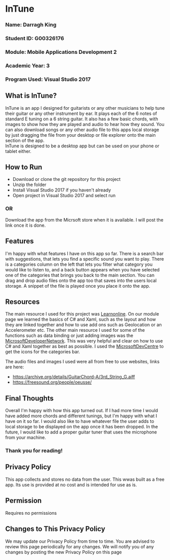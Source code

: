 # InTune
### Name: Darragh King
### Student ID: G00326176
### Module: Mobile Applications Development 2
### Academic Year: 3
### Program Used: Visual Studio 2017

## What is InTune?
InTune is an app I designed for guitarists or any other musicians to help tune their guitar or any other instrument by ear. It plays each of the 6 notes of standard E tuning on a 6 string guitar. It also has a few basic chords, with images to show how they are played and audio to hear how they sound. You can also download songs or any other audio file to this apps local storage by just dragging the file from your desktop or file explorer onto the main section of the app.  
InTune is designed to be a desktop app but can be used on your phone or tablet either. 

## How to Run
* Download or clone the git repository for this project
* Unzip the folder
* Install Visual Studio 2017 if you haven't already 
* Open project in Visual Studio 2017 and select run

### OR

Download the app from the Micrsoft store when it is available. I will post the link once it is done. 

## Features
I'm happy with what features I have on this app so far.
There is a search bar with suggestions, that lets you find a specific sound you want to play.
There is a categories column on the left that lets you filter what category you would like to listen to, and a back button appears when you have selected one of the categories that brings you back to the main section. 
You can drag and drop audio files onto the app too that saves into the users local storage. A snippet of the file is played once you place it onto the app. 

## Resources
The main resource I used for this project was [Learnonline](https://learnonline.gmit.ie/course/view.php?id=4195). 
On our module page we learned the basics of C# and Xaml, such as the layout and how they are linked together and how to use add ons such as Geolocation or an Accelerometer etc. 
The other main resource I used for some of the functions such as data binding or just adding images was the [MicrosoftDeveloperNetwork](https://msdn.microsoft.com/en-us/library/gg680271(v=pandp.11).aspx).
This was very helpful and clear on how to use C# and Xaml together as best as possible.
I used the [MicrosoftDevCentre](https://docs.microsoft.com/en-us/windows/uwp/design/style/segoe-ui-symbol-font) to get the icons for the categories bar.

The audio files and images I used were all from free to use websites, links are here:
* https://archive.org/details/GuitarChord-A/3rd_String_G.aiff
* https://freesound.org/people/oeusse/

## Final Thoughts
Overall I'm happy with how this app turned out. If I had more time I would have added more chords and different tunings, but I'm happy with what I have on it so far. I would also like to have whatever file the user adds to local storage to be displayed on the app once it has been dropped. In the future, I would like to add a proper guitar tuner that uses the microphone from your machine. 

### Thank you for reading!

## Privacy Policy

This app collects and stores no data from the user.
This wwas built as a free app. Its use is provided at no cost and is intended for use as is.

## Permission
Requires no permissions

 ## Changes to This Privacy Policy
We may update our Privacy Policy from time to time.
You are advised to review this page periodically for any changes.
We will notify you of any changes by posting the new Privacy Policy on this page
